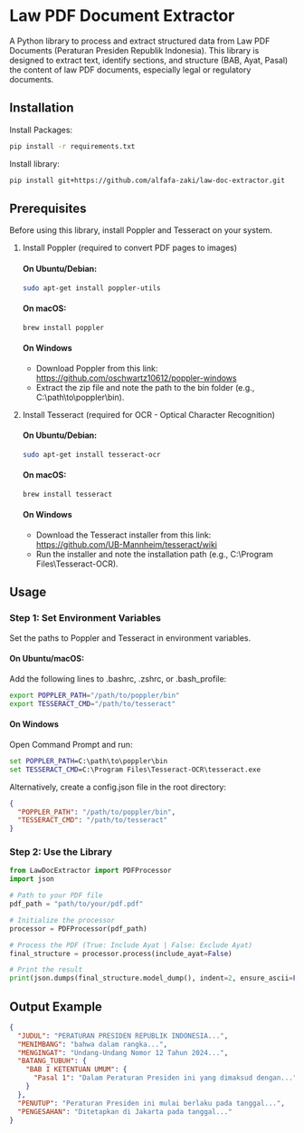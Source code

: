 # Law PDF Document Extractor

A Python library to process and extract structured data from Law PDF Documents (Peraturan Presiden Republik Indonesia). This library is designed to extract text, identify sections, and structure (BAB, Ayat, Pasal) the content of law PDF documents, especially legal or regulatory documents.

## Installation
Install Packages:
```bash
pip install -r requirements.txt
```
Install library:
```bash
pip install git+https://github.com/alfafa-zaki/law-doc-extractor.git
```

## Prerequisites
Before using this library, install Poppler and Tesseract on your system.
1. Install Poppler (required to convert PDF pages to images)
   #### On Ubuntu/Debian:
   ```bash
   sudo apt-get install poppler-utils
   ```
   #### On macOS:
   ```bash
   brew install poppler
   ```
   #### On Windows
   - Download Poppler from this link: https://github.com/oschwartz10612/poppler-windows
   - Extract the zip file and note the path to the bin folder (e.g., C:\path\to\poppler\bin).

2. Install Tesseract (required for OCR - Optical Character Recognition)
   #### On Ubuntu/Debian:
   ```bash
   sudo apt-get install tesseract-ocr
   ```
   #### On macOS:
   ```bash
   brew install tesseract
   ```
   #### On Windows
   - Download the Tesseract installer from this link: https://github.com/UB-Mannheim/tesseract/wiki
   - Run the installer and note the installation path (e.g., C:\Program Files\Tesseract-OCR).

## Usage
### Step 1: Set Environment Variables
Set the paths to Poppler and Tesseract in environment variables.
#### On Ubuntu/macOS:
Add the following lines to .bashrc, .zshrc, or .bash_profile:
```bash
export POPPLER_PATH="/path/to/poppler/bin"
export TESSERACT_CMD="/path/to/tesseract"
```
#### On Windows
Open Command Prompt and run:
```cmd
set POPPLER_PATH=C:\path\to\poppler\bin
set TESSERACT_CMD=C:\Program Files\Tesseract-OCR\tesseract.exe
```
Alternatively, create a config.json file in the root directory:
```json
{
  "POPPLER_PATH": "/path/to/poppler/bin",
  "TESSERACT_CMD": "/path/to/tesseract"
}
```
### Step 2: Use the Library
```python
from LawDocExtractor import PDFProcessor
import json

# Path to your PDF file
pdf_path = "path/to/your/pdf.pdf"

# Initialize the processor
processor = PDFProcessor(pdf_path)

# Process the PDF (True: Include Ayat | False: Exclude Ayat)
final_structure = processor.process(include_ayat=False)

# Print the result
print(json.dumps(final_structure.model_dump(), indent=2, ensure_ascii=False))
```

## Output Example
```json
{
  "JUDUL": "PERATURAN PRESIDEN REPUBLIK INDONESIA...",
  "MENIMBANG": "bahwa dalam rangka...",
  "MENGINGAT": "Undang-Undang Nomor 12 Tahun 2024...",
  "BATANG_TUBUH": {
    "BAB I KETENTUAN UMUM": {
      "Pasal 1": "Dalam Peraturan Presiden ini yang dimaksud dengan..."
    }
  },
  "PENUTUP": "Peraturan Presiden ini mulai berlaku pada tanggal...",
  "PENGESAHAN": "Ditetapkan di Jakarta pada tanggal..."
}
```
